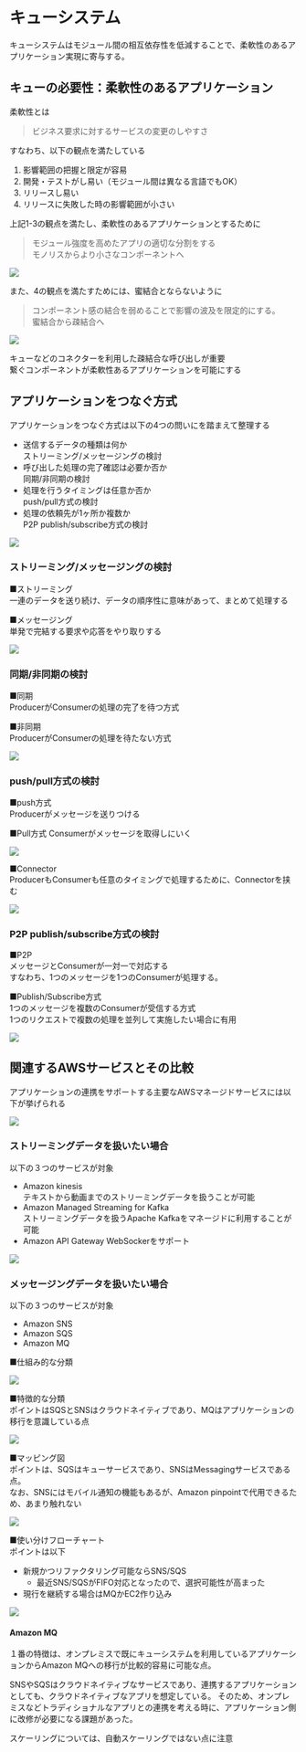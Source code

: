 # キューシステム
キューシステムはモジュール間の相互依存性を低減することで、柔軟性のあるアプリケーション実現に寄与する。


## キューの必要性：柔軟性のあるアプリケーション
柔軟性とは
> ビジネス要求に対するサービスの変更のしやすさ

すなわち、以下の観点を満たしている
1. 影響範囲の把握と限定が容易
2. 開発・テストがし易い（モジュール間は異なる言語でもOK）
3. リリースし易い
4. リリースに失敗した時の影響範囲が小さい

上記1-3の観点を満たし、柔軟性のあるアプリケーションとするために
> モジュール強度を高めたアプリの適切な分割をする  
> モノリスからより小さなコンポーネントへ

![](img/queue_flexible_point1.png)


また、4の観点を満たすためには、蜜結合とならないように
> コンポーネント感の結合を弱めることで影響の波及を限定的にする。  
> 蜜結合から疎結合へ

![](img/queue_flexible_point2.png)

キューなどのコネクターを利用した疎結合な呼び出しが重要  
繋ぐコンポーネントが柔軟性あるアプリケーションを可能にする




## アプリケーションをつなぐ方式
アプリケーションをつなぐ方式は以下の4つの問いにを踏まえて整理する
- 送信するデータの種類は何か  
    ストリーミング/メッセージングの検討
- 呼び出した処理の完了確認は必要か否か  
    同期/非同期の検討
- 処理を行うタイミングは任意か否か  
    push/pull方式の検討
- 処理の依頼先が1ヶ所か複数か  
    P2P publish/subscribe方式の検討

![](img/queue_patterns.png)


### ストリーミング/メッセージングの検討
■ストリーミング  
一連のデータを送り続け、データの順序性に意味があって、まとめて処理する

■メッセージング  
単発で完結する要求や応答をやり取りする

![](img/queue_stream_message.png)


### 同期/非同期の検討
■同期    
ProducerがConsumerの処理の完了を待つ方式

■非同期  
ProducerがConsumerの処理を待たない方式

![](img/queue_sync_async.png)




### push/pull方式の検討
■push方式  
Producerがメッセージを送りつける

■Pull方式
Consumerがメッセージを取得しにいく

![](img/queue_push_pull.png)


■Connector  
ProducerもConsumerも任意のタイミングで処理するために、Connectorを挟む

![](img/queue_connector.png)



### P2P publish/subscribe方式の検討
■P2P  
メッセージとConsumerが一対一で対応する  
すなわち、1つのメッセージを1つのConsumerが処理する。

■Publish/Subscribe方式  
1つのメッセージを複数のConsumerが受信する方式  
1つのリクエストで複数の処理を並列して実施したい場合に有用

![](img/queue_pub_sub.png)




## 関連するAWSサービスとその比較
アプリケーションの連携をサポートする主要なAWSマネージドサービスには以下が挙げられる

![](img/queue_aws_service.png)

### ストリーミングデータを扱いたい場合
以下の３つのサービスが対象
- Amazon kinesis  
    テキストから動画までのストリーミングデータを扱うことが可能
- Amazon Managed Streaming for Kafka  
    ストリーミングデータを扱うApache Kafkaをマネージドに利用することが可能
- Amazon API Gateway
    WebSockerをサポート

![](img/queue_streaming.png)

### メッセージングデータを扱いたい場合
以下の３つのサービスが対象
- Amazon SNS
- Amazon SQS
- Amazon MQ

■仕組み的な分類

![](img/queue_messaging.png)

■特徴的な分類  
ポイントはSQSとSNSはクラウドネイティブであり、MQはアプリケーションの移行を意識している点

![](img/queue_messaging_2.png)


■マッピング図  
ポイントは、SQSはキューサービスであり、SNSはMessagingサービスである点。  
なお、SNSにはモバイル通知の機能もあるが、Amazon pinpointで代用できるため、あまり触れない

![](img/queue_mapping.png)

■使い分けフローチャート  
ポイントは以下
- 新規かつリファクタリング可能ならSNS/SQS
    - 最近SNS/SQSがFIFO対応となったので、選択可能性が高まった
- 現行を継続する場合はMQかEC2作り込み

![](img/queue_flowchart.png)



#### Amazon MQ
１番の特徴は、オンプレミスで既にキューシステムを利用しているアプリケーションからAmazon MQへの移行が比較的容易に可能な点。

SNSやSQSはクラウドネイティブなサービスであり、連携するアプリケーションとしても、クラウドネイティブなアプリを想定している。
そのため、オンプレミスなどトラディショナルなアプリとの連携を考える時に、アプリケーション側に改修が必要になる課題があった。

スケーリングについては、自動スケーリングではない点に注意